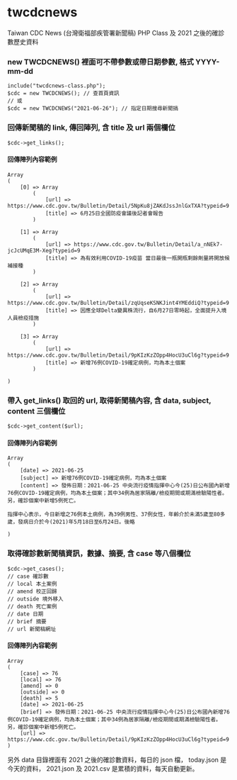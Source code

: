 # twcdcnews
Taiwan CDC News (台灣衛福部疾管署新聞稿) PHP Class 及 2021 之後的確診數歷史資料

### new TWCDCNEWS() 裡面可不帶參數或帶日期參數, 格式 YYYY-mm-dd
    include("twcdcnews-class.php");
    $cdc = new TWCDCNEWS(); // 查首頁資訊
    // 或
    $cdc = new TWCDCNEWS("2021-06-26"); // 指定日期搜尋新聞搞

### 回傳新聞稿的 link, 傳回陣列, 含 title 及 url 兩個欄位
    $cdc->get_links(); 
#### 回傳陣列內容範例
    Array
    (
        [0] => Array
            (
                [url] => https://www.cdc.gov.tw/Bulletin/Detail/5NpKu8jZAKdJssJnlGxTXA?typeid=9
                [title] => 6月25日全國防疫會議後記者會報告
            )

        [1] => Array
            (
                [url] => https://www.cdc.gov.tw/Bulletin/Detail/a_nNEk7-jcJcUMqE3M-Xeg?typeid=9
                [title] => 為有效利用COVID-19疫苗 當日最後一瓶開瓶剩餘劑量將開放候補接種
            )

        [2] => Array
            (
                [url] => https://www.cdc.gov.tw/Bulletin/Detail/zqUqseKSNKJint4YMEddiQ?typeid=9
                [title] => 因應全球Delta變異株流行，自6月27日零時起，全面提升入境人員檢疫措施
            )

        [3] => Array
            (
                [url] => https://www.cdc.gov.tw/Bulletin/Detail/9pKIzKzZOpp4HocU3uCl6g?typeid=9
                [title] => 新增76例COVID-19確定病例，均為本土個案
            )

    )

### 帶入 get_links() 取回的 url, 取得新聞稿內容, 含 data, subject, content 三個欄位
    $cdc->get_content($url); 
#### 回傳陣列內容範例
    Array
    (
        [date] => 2021-06-25
        [subject] => 新增76例COVID-19確定病例，均為本土個案
        [content] => 發佈日期：2021-06-25 中央流行疫情指揮中心今(25)日公布國內新增76例COVID-19確定病例，均為本土個案；其中34例為居家隔離/檢疫期間或期滿檢驗陽性者。另，確診個案中新增5例死亡。

    指揮中心表示，今日新增之76例本土病例，為39例男性、37例女性，年齡介於未滿5歲至80多歲，發病日介於今(2021)年5月18日至6月24日。後略

    )

### 取得確診數新聞稿資訊，數據、摘要, 含 case 等八個欄位
    $cdc->get_cases();
    // case 確診數
    // local 本土案例
    // amend 校正回歸
    // outside 境外移入
    // death 死亡案例
    // date 日期
    // brief 摘要
    // url 新聞稿網址
#### 回傳陣列內容範例
    Array
    (
        [case] => 76
        [local] => 76
        [amend] => 0
        [outside] => 0
        [death] => 5
        [date] => 2021-06-25
        [brief] => 發佈日期：2021-06-25 中央流行疫情指揮中心今(25)日公布國內新增76例COVID-19確定病例，均為本土個案；其中34例為居家隔離/檢疫期間或期滿檢驗陽性者。另，確診個案中新增5例死亡。
        [url] => https://www.cdc.gov.tw/Bulletin/Detail/9pKIzKzZOpp4HocU3uCl6g?typeid=9
    )
另外 data 目錄裡面有 2021 之後的確診數資料，每日的 json 檔，
today.json 是今天的資料，
2021.json 及 2021.csv 是累積的資料，每天自動更新。
